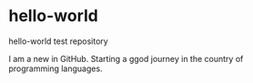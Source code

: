 # hello-world
hello-world test repository

I am a new in GitHub. Starting a ggod journey in the country of programming languages.
